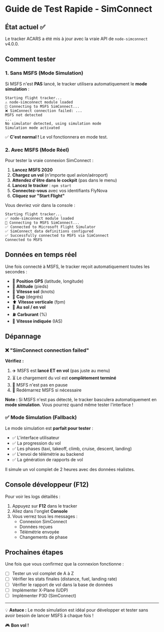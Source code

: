 # Guide de Test Rapide - SimConnect

## État actuel ✅

Le tracker ACARS a été mis à jour avec la vraie API de `node-simconnect` v4.0.0.

## Comment tester

### 1. Sans MSFS (Mode Simulation)

Si MSFS n'est **PAS** lancé, le tracker utilisera automatiquement le **mode simulation** :

```
Starting flight tracker...
⚠️ node-simconnect module loaded
🔌 Connecting to MSFS SimConnect...
❌ SimConnect connection failed: ...
MSFS not detected
...
No simulator detected, using simulation mode
Simulation mode activated
```

✅ **C'est normal !** Le vol fonctionnera en mode test.

### 2. Avec MSFS (Mode Réel)

Pour tester la vraie connexion SimConnect :

1. **Lancez MSFS 2020**
2. **Chargez un vol** (n'importe quel avion/aéroport)
3. **Attendez d'être dans le cockpit** (pas dans le menu)
4. **Lancez le tracker** : `npm start`
5. **Connectez-vous** avec vos identifiants FlyNova
6. **Cliquez sur "Start Flight"**

Vous devriez voir dans la console :

```
Starting flight tracker...
✅ node-simconnect module loaded
🔌 Connecting to MSFS SimConnect...
✅ Connected to Microsoft Flight Simulator
✅ SimConnect data definitions configured
✅ Successfully connected to MSFS via SimConnect
Connected to MSFS
```

## Données en temps réel

Une fois connecté à MSFS, le tracker reçoit automatiquement toutes les secondes :

- 📍 **Position GPS** (latitude, longitude)
- 📏 **Altitude** (pieds)
- 🚀 **Vitesse sol** (knots)
- 🧭 **Cap** (degrés)
- ⬆️ **Vitesse verticale** (fpm)
- 🛬 **Au sol / en vol**
- ⛽ **Carburant** (%)
- 🎯 **Vitesse indiquée** (IAS)

## Dépannage

### ❌ "SimConnect connection failed"

**Vérifiez :**

1. ✈️ MSFS est **lancé ET en vol** (pas juste au menu)
2. ⏳ Le chargement du vol est **complètement terminé**
3. 🔌 MSFS n'est pas en pause
4. 🔄 Redémarrez MSFS si nécessaire

**Note :** Si MSFS n'est pas détecté, le tracker basculera automatiquement en **mode simulation**. Vous pourrez quand même tester l'interface !

### ✅ Mode Simulation (Fallback)

Le mode simulation est **parfait pour tester** :

- ✅ L'interface utilisateur
- ✅ La progression du vol
- ✅ Les phases (taxi, takeoff, climb, cruise, descent, landing)
- ✅ L'envoi de télémétrie au backend
- ✅ La génération de rapports de vol

Il simule un vol complet de 2 heures avec des données réalistes.

## Console développeur (F12)

Pour voir les logs détaillés :

1. Appuyez sur **F12** dans le tracker
2. Allez dans l'onglet **Console**
3. Vous verrez tous les messages :
   - Connexion SimConnect
   - Données reçues
   - Télémétrie envoyée
   - Changements de phase

## Prochaines étapes

Une fois que vous confirmez que la connexion fonctionne :

- [ ] Tester un vol complet de A à Z
- [ ] Vérifier les stats finales (distance, fuel, landing rate)
- [ ] Vérifier le rapport de vol dans la base de données
- [ ] Implémenter X-Plane (UDP)
- [ ] Implémenter P3D (SimConnect)

---

💡 **Astuce :** Le mode simulation est idéal pour développer et tester sans avoir besoin de lancer MSFS à chaque fois !

🎮 **Bon vol !**
